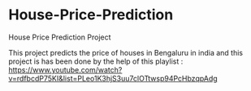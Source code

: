 # House-Price-Prediction
House Price Prediction Project

This project predicts the price of houses in Bengaluru in india and this project is has been done by the help of this playlist :
https://www.youtube.com/watch?v=rdfbcdP75KI&list=PLeo1K3hjS3uu7clOTtwsp94PcHbzqpAdg
